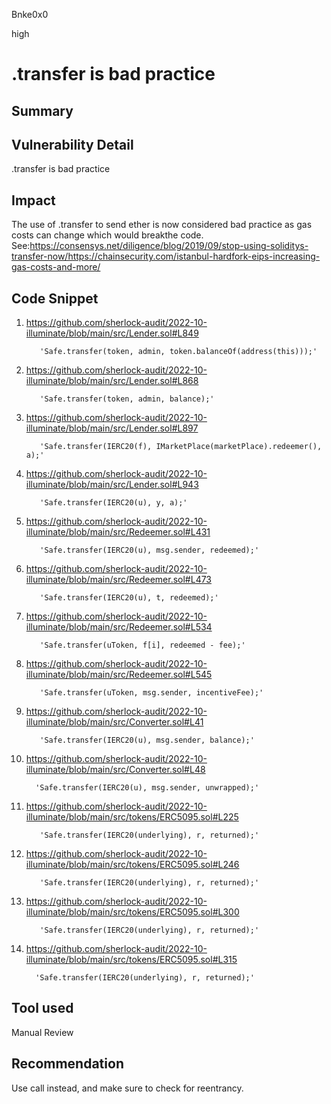 Bnke0x0

high

# .transfer is bad practice

## Summary

## Vulnerability Detail
.transfer is bad practice

## Impact
The use of .transfer to send ether is now considered bad practice as gas costs can change which would breakthe code. See:https://consensys.net/diligence/blog/2019/09/stop-using-soliditys-transfer-now/https://chainsecurity.com/istanbul-hardfork-eips-increasing-gas-costs-and-more/

## Code Snippet
1. https://github.com/sherlock-audit/2022-10-illuminate/blob/main/src/Lender.sol#L849

          'Safe.transfer(token, admin, token.balanceOf(address(this)));'

2. https://github.com/sherlock-audit/2022-10-illuminate/blob/main/src/Lender.sol#L868

          'Safe.transfer(token, admin, balance);'

3. https://github.com/sherlock-audit/2022-10-illuminate/blob/main/src/Lender.sol#L897

          'Safe.transfer(IERC20(f), IMarketPlace(marketPlace).redeemer(), a);'

4. https://github.com/sherlock-audit/2022-10-illuminate/blob/main/src/Lender.sol#L943

          'Safe.transfer(IERC20(u), y, a);'

5. https://github.com/sherlock-audit/2022-10-illuminate/blob/main/src/Redeemer.sol#L431

          'Safe.transfer(IERC20(u), msg.sender, redeemed);'

6. https://github.com/sherlock-audit/2022-10-illuminate/blob/main/src/Redeemer.sol#L473

          'Safe.transfer(IERC20(u), t, redeemed);'

7. https://github.com/sherlock-audit/2022-10-illuminate/blob/main/src/Redeemer.sol#L534

          'Safe.transfer(uToken, f[i], redeemed - fee);'

8. https://github.com/sherlock-audit/2022-10-illuminate/blob/main/src/Redeemer.sol#L545

          'Safe.transfer(uToken, msg.sender, incentiveFee);'

9. https://github.com/sherlock-audit/2022-10-illuminate/blob/main/src/Converter.sol#L41

          'Safe.transfer(IERC20(u), msg.sender, balance);'

10. https://github.com/sherlock-audit/2022-10-illuminate/blob/main/src/Converter.sol#L48

          'Safe.transfer(IERC20(u), msg.sender, unwrapped);'

7. https://github.com/sherlock-audit/2022-10-illuminate/blob/main/src/tokens/ERC5095.sol#L225

          'Safe.transfer(IERC20(underlying), r, returned);'

8. https://github.com/sherlock-audit/2022-10-illuminate/blob/main/src/tokens/ERC5095.sol#L246

          'Safe.transfer(IERC20(underlying), r, returned);'

9. https://github.com/sherlock-audit/2022-10-illuminate/blob/main/src/tokens/ERC5095.sol#L300

          'Safe.transfer(IERC20(underlying), r, returned);'

10. https://github.com/sherlock-audit/2022-10-illuminate/blob/main/src/tokens/ERC5095.sol#L315

          'Safe.transfer(IERC20(underlying), r, returned);'

## Tool used

Manual Review

## Recommendation
Use call instead, and make sure to check for reentrancy.